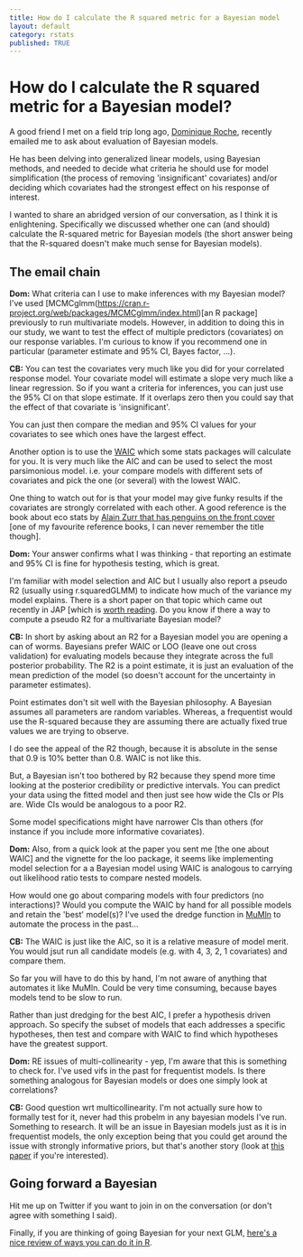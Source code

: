 ```yaml
---
title: How do I calculate the R squared metric for a Bayesian model
layout: default
category: rstats
published: TRUE
---
```


# How do I calculate the R squared metric for a Bayesian model?

A good friend I met on a field trip long ago, [Dominique Roche](https://scholar.google.com.au/citations?user=bXpyrNAAAAAJ&hl=en), recently emailed me to ask about evaluation of Bayesian models.

He has been delving into generalized linear models, using Bayesian methods, and needed to decide what criteria he should use for model simplification (the process of removing 'insignificant' covariates) and/or deciding which covariates had the strongest effect on his response of interest.

I wanted to share an abridged version of our conversation, as I think it is enlightening. Specifically we discussed whether one can (and should) calculate the R-squared metric for Bayesian models (the short answer being that the R-squared doesn't make much sense for Bayesian models).

## The email chain

**Dom:** What criteria can I use to make inferences with my Bayesian model? I've used [MCMCglmm(https://cran.r-project.org/web/packages/MCMCglmm/index.html)[an R package] previously to run multivariate models. However, in addition to doing this in our study, we want to test the effect of multiple predictors (covariates) on our response variables. I'm curious to know if you recommend one in
particular (parameter estimate and 95% CI, Bayes factor, ...).

**CB:**  You can test the covariates very much like you did for your correlated response model.  Your covariate model will estimate a slope very much like a linear regression. So if you want a criteria for inferences, you can just use the 95% CI on that slope estimate. If it overlaps zero then you could say that the effect of that covariate is 'insignificant'.

You can just then compare the median and 95% CI values for your covariates to see which ones have the largest effect.

Another option is to use the [WAIC](https://arxiv.org/abs/1507.04544)
which some stats packages will calculate for you. It is very much like the AIC and can be used to select the most parsimonious model. i.e. your compare models with different sets of covariates and pick the one (or several) with the lowest WAIC.

One thing to watch out for is that your model may give funky results if the covariates are strongly correlated with each other. A good reference is the book about eco stats by [Alain Zurr that has penguins
on the front cover](http://highstat.com/index.php/mixed-effects-models-and-extensions-in-ecology-with-r) [one of my favourite reference books, I can never remember the title though].

**Dom:** Your answer confirms what I was thinking - that reporting an estimate and 95% CI is fine for hypothesis testing, which is great.

I'm familiar with model selection and AIC but I usually also report a pseudo R2 (usually using r.squaredGLMM) to indicate how much of the variance my model explains. There is a short paper on that topic which came out recently in JAP [which is [worth reading](http://onlinelibrary.wiley.com/doi/10.1111/1365-2664.13060/full). Do you know if there a way to compute a pseudo R2 for a multivariate Bayesian model?

**CB:** In short by asking about an R2 for a Bayesian model you are opening a can of worms.
Bayesians prefer WAIC or LOO (leave one out cross validation) for evaluating models because they integrate across the full posterior probability. The R2 is a point estimate, it is just an evaluation of the mean prediction of the model (so doesn't account for the uncertainty in parameter estimates).

Point estimates don't sit well with the Bayesian philosophy. A Bayesian assumes all parameters are random variables. Whereas, a frequentist would use the R-squared because they are assuming there are actually fixed true values we are trying to observe.

I do see the appeal of the R2 though, because it is absolute in the sense that 0.9 is 10% better than 0.8. WAIC is not like this.

But, a Bayesian isn't too bothered by R2 because they spend more time  looking at the posterior credibility or predictive intervals. You can predict your data using the fitted model and then just see how wide the CIs or PIs are. Wide CIs would be analogous to a poor R2.

Some model specifications might have narrower CIs than others (for
instance if you include more informative covariates).

**Dom:** Also, from  a quick look at the paper you sent me [the one about WAIC] and the vignette for the loo package, it seems like implementing model selection for a a Bayesian model using WAIC is analogous to carrying out likelihood ratio tests to compare nested models.

How would one go about comparing models with four predictors (no interactions)? Would you compute the WAIC by hand for all possible models and retain the 'best' model(s)? I've used the dredge function in [MuMln](https://cran.r-project.org/web/packages/MuMIn/index.html) to automate the process in the past...

**CB:** The WAIC is just like the AIC, so it is a relative measure of model merit. You would jsut run all candidate models (e.g. with 4, 3, 2, 1
 covariates) and compare them.

So far you will have to do this by hand, I'm not aware of anything that automates it like MuMln. Could be very time consuming, because bayes models tend to be slow to run.

Rather than just dredging for the best AIC, I prefer a hypothesis driven approach. So specify the subset of models that each addresses a specific hypotheses, then test and compare with WAIC to find which hypotheses have the greatest support.

**Dom:** RE issues of multi-collinearity - yep, I'm aware that this is something to check for. I've used vifs in the past for frequentist models. Is there something analogous for Bayesian models or does one simply look at correlations?

**CB:** Good question wrt multicollinearity. I'm not actually sure how to
formally test for it, never had this probelm in any bayesian models I've run. Something to research. It will be an issue in Bayesian models just as it is in frequentist models, the only exception being that you could get around the issue with strongly informative priors, but that's another story (look at [this paper](https://projecteuclid.org/euclid.ss/1491465621) if you're interested).

## Going forward a Bayesian

Hit me up on Twitter if you want to join in on the conversation (or don't agree with something I said).

Finally, if you are thinking of going Bayesian for your next GLM, [here's a nice review of ways you can do it in R](http://www.seascapemodels.org/rstats/2017/04/14/glmm-comparison.html).

